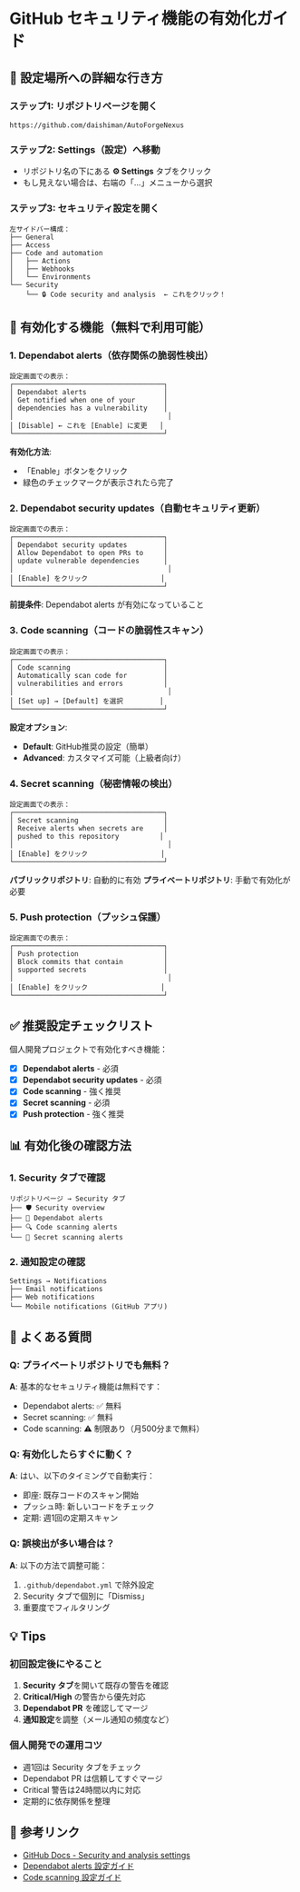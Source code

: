 # GitHub セキュリティ機能の有効化ガイド

## 📍 設定場所への詳細な行き方

### ステップ1: リポジトリページを開く
```
https://github.com/daishiman/AutoForgeNexus
```

### ステップ2: Settings（設定）へ移動
- リポジトリ名の下にある **⚙️ Settings** タブをクリック
- もし見えない場合は、右端の「...」メニューから選択

### ステップ3: セキュリティ設定を開く
```
左サイドバー構成：
├── General
├── Access
├── Code and automation
│   ├── Actions
│   ├── Webhooks
│   └── Environments
└── Security
    └── 🔒 Code security and analysis  ← これをクリック！
```

## 🔐 有効化する機能（無料で利用可能）

### 1. Dependabot alerts（依存関係の脆弱性検出）
```
設定画面での表示：
┌─────────────────────────────────────┐
│ Dependabot alerts                   │
│ Get notified when one of your       │
│ dependencies has a vulnerability    │
│                                      │
│ [Disable] ← これを [Enable] に変更   │
└─────────────────────────────────────┘
```

**有効化方法**:
- 「Enable」ボタンをクリック
- 緑色のチェックマークが表示されたら完了

### 2. Dependabot security updates（自動セキュリティ更新）
```
設定画面での表示：
┌─────────────────────────────────────┐
│ Dependabot security updates         │
│ Allow Dependabot to open PRs to     │
│ update vulnerable dependencies      │
│                                      │
│ [Enable] をクリック                  │
└─────────────────────────────────────┘
```

**前提条件**: Dependabot alerts が有効になっていること

### 3. Code scanning（コードの脆弱性スキャン）
```
設定画面での表示：
┌─────────────────────────────────────┐
│ Code scanning                       │
│ Automatically scan code for         │
│ vulnerabilities and errors          │
│                                      │
│ [Set up] → [Default] を選択         │
└─────────────────────────────────────┘
```

**設定オプション**:
- **Default**: GitHub推奨の設定（簡単）
- **Advanced**: カスタマイズ可能（上級者向け）

### 4. Secret scanning（秘密情報の検出）
```
設定画面での表示：
┌─────────────────────────────────────┐
│ Secret scanning                     │
│ Receive alerts when secrets are     │
│ pushed to this repository          │
│                                      │
│ [Enable] をクリック                  │
└─────────────────────────────────────┘
```

**パブリックリポジトリ**: 自動的に有効
**プライベートリポジトリ**: 手動で有効化が必要

### 5. Push protection（プッシュ保護）
```
設定画面での表示：
┌─────────────────────────────────────┐
│ Push protection                     │
│ Block commits that contain          │
│ supported secrets                   │
│                                      │
│ [Enable] をクリック                  │
└─────────────────────────────────────┘
```

## ✅ 推奨設定チェックリスト

個人開発プロジェクトで有効化すべき機能：

- [x] **Dependabot alerts** - 必須
- [x] **Dependabot security updates** - 必須
- [x] **Code scanning** - 強く推奨
- [x] **Secret scanning** - 必須
- [x] **Push protection** - 強く推奨

## 📊 有効化後の確認方法

### 1. Security タブで確認
```
リポジトリページ → Security タブ
├── 🛡️ Security overview
├── 🔔 Dependabot alerts
├── 🔍 Code scanning alerts
└── 🔑 Secret scanning alerts
```

### 2. 通知設定の確認
```
Settings → Notifications
├── Email notifications
├── Web notifications
└── Mobile notifications (GitHub アプリ)
```

## 🚨 よくある質問

### Q: プライベートリポジトリでも無料？
**A**: 基本的なセキュリティ機能は無料です：
- Dependabot alerts: ✅ 無料
- Secret scanning: ✅ 無料
- Code scanning: ⚠️ 制限あり（月500分まで無料）

### Q: 有効化したらすぐに動く？
**A**: はい、以下のタイミングで自動実行：
- 即座: 既存コードのスキャン開始
- プッシュ時: 新しいコードをチェック
- 定期: 週1回の定期スキャン

### Q: 誤検出が多い場合は？
**A**: 以下の方法で調整可能：
1. `.github/dependabot.yml` で除外設定
2. Security タブで個別に「Dismiss」
3. 重要度でフィルタリング

## 💡 Tips

### 初回設定後にやること
1. **Security タブ**を開いて既存の警告を確認
2. **Critical/High** の警告から優先対応
3. **Dependabot PR** を確認してマージ
4. **通知設定**を調整（メール通知の頻度など）

### 個人開発での運用コツ
- 週1回は Security タブをチェック
- Dependabot PR は信頼してすぐマージ
- Critical 警告は24時間以内に対応
- 定期的に依存関係を整理

## 🔗 参考リンク

- [GitHub Docs - Security and analysis settings](https://docs.github.com/en/repositories/managing-your-repositorys-settings-and-features/enabling-features-for-your-repository/managing-security-and-analysis-settings-for-your-repository)
- [Dependabot alerts 設定ガイド](https://docs.github.com/en/code-security/dependabot/dependabot-alerts/configuring-dependabot-alerts)
- [Code scanning 設定ガイド](https://docs.github.com/en/code-security/code-scanning/automatically-scanning-your-code-for-vulnerabilities-and-errors/configuring-code-scanning-for-a-repository)